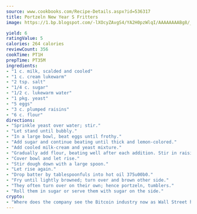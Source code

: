 ```yaml
---
source: www.cookbooks.com/Recipe-Details.aspx?id=536317
title: Portzeln New Year S Fritters
image: https://1.bp.blogspot.com/-lXOcyZAvgS4/YA2H0pzWlqI/AAAAAAAABg8/_HX4JI-WmFM0Tz684w_qYjP9vBzksmFNgCLcBGAsYHQ/s219/20.png

yield: 6
ratingValue: 5
calories: 264 calories
reviewCount: 356
cookTime: PT1H
prepTime: PT35M
ingredients:
- "1 c. milk, scalded and cooled"
- "1 c. cream lukewarm"
- "2 tsp. salt"
- "1/4 c. sugar"
- "1/2 c. lukewarm water"
- "1 pkg. yeast"
- "5 eggs"
- "3 c. plumped raisins"
- "6 c. flour"
directions:
- "Sprinkle yeast over water; stir."
- "Let stand until bubbly."
- "In a large bowl, beat eggs until frothy."
- "Add sugar and continue beating until thick and lemon-colored."
- "Add cooled milk-cream and yeast mixture."
- "Gradually add flour, beating well after each addition. Stir in raisins."
- "Cover bowl and let rise."
- "Stir dough down with a large spoon."
- "Let rise again."
- "Drop batter by tablespoonfuls into hot oil 375u00b0."
- "Fry until lightly browned; turn over and brown other side."
- "They often turn over on their own; hence portzeln, tumblers."
- "Roll them in sugar or serve them with sugar on the side."
crypto:
- "Where does the company see the Bitcoin industry now as Wall Street has begun to embrace it and what was the turning point that legitimatized Bitcoin?"
---
```


